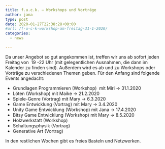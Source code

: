 ```yaml
---
title: f.u.c.k. – Workshops und Vorträge
author: jana
type: post
date: 2020-01-27T22:38:28+00:00
#url: /f-u-c-k-workshop-am-freitag-31-1-2020/
categories:
  - news

---
```

Da unser Angebot so gut angekommen ist, treffen wir uns ab sofort jeden Freitag von  19 -22 Uhr (mit gelegentlichen Ausnahmen, die dann im Kalender zu finden sind). Außerdem wird es ab und zu Workshops oder Vorträge zu verschiedenen Themen geben. Für den Anfang sind folgende Events angedacht:

  * Grundlagen Programmieren (Workshop)  mit Miri -> 31.1.2020
  * Löten (Workshop) mit Maike -> 21.2.2020
  * Spiele-Genre (Vortrag) mit Mary -> 6.3.2020
  * Game Entwicklung (Vortrag) mit Mary -> 3.4.2020
  * Unity Game Entwicklung (Workshop) mit Jana -> 17.4.2020
  * Bitsy Game Entwicklung (Workshop) mit Mary -> 8.5.2020
  * Holzwerkstatt (Workshop)
  * Schaltungsphysik (Vortrag)
  * Generative Art (Vortrag)

In den restlichen Wochen gibt es freies Basteln und Netzwerken.
